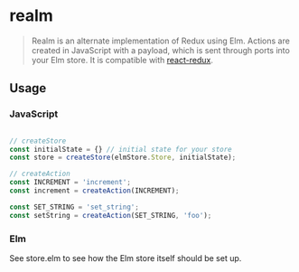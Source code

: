 # realm
> Realm is an alternate implementation of Redux using Elm. Actions are created in JavaScript with a payload, which is sent through ports into your Elm store.
> It is compatible with <a href="https://github.com/reactjs/react-redux">react-redux</a>.

## Usage

### JavaScript
```javascript

// createStore
const initialState = {} // initial state for your store 
const store = createStore(elmStore.Store, initialState);

// createAction
const INCREMENT = 'increment';
const increment = createAction(INCREMENT);

const SET_STRING = 'set_string';
const setString = createAction(SET_STRING, 'foo');
```

### Elm
See store.elm to see how the Elm store itself should be set up.

